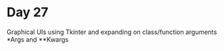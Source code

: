 # Day 27

Graphical UIs using Tkinter and expanding on class/function arguments *Args and **Kwargs

